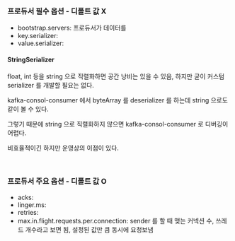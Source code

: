 ### 프로듀서 필수 옵션 - 디폴트 값 X
- bootstrap.servers: 프로듀서가 데이터를 
- key.serializer:
- value.serializer:

#### StringSerializer
float, int 등을 string 으로 직렬화하면 공간 낭비는 있을 수 있음, 하지만 굳이 커스텀 serializer 를 개발할 필요는 없다.

kafka-consol-consumer 에서 byteArray 를 deserializer 를 하는데 string 으로도 같이 볼 수 있다.

그렇기 때문에 string 으로 직렬화하지 않으면 kafka-consol-consumer 로 디버깅이 어렵다.

비효율적이긴 하지만 운영상의 이점이 있다.

<br>

### 프로듀서 주요 옵션 - 디폴트 값 O
- acks: 
- linger.ms:
- retries:
- max.in.flight.requests.per.connection: sender 를 할 때 맺는 커넥션 수, 쓰레드 개수라고 보면 됨, 설정된 값만 큼 동시에 요청보냄
